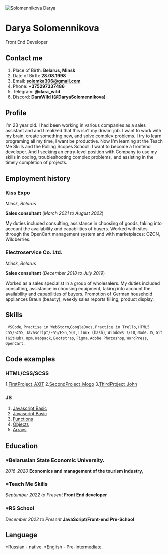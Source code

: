 ![Solomennikova Darya](https://media-exp1.licdn.com/dms/image/C5603AQEpBSniksf8Kw/profile-displayphoto-shrink_800_800/0/1647175535347?e=1675900800&v=beta&t=Oax9DIqjaAGy4RP3v2cUyjqY6Q3kgeCsCcFrp3AlUsw)
# **Darya Solomennikova**
Front End Developer


##  Contact me
1. Place of Birth: **Belarus, Minsk**
2. Date of Birth: **28.08.1998**
3. Email: **<solomka306@gmail.com>** 
4. Phone: **+375297337486** 
5. Telegram: **@dara_wild**
6. Discord: **DaraWild (@DaryaSolomennikova)**

## Profile

I’m 23 year old. I had been working in various companies as a sales assistant and and I realized that this isn’t my dream job. I want to work with my brain, create something new, and solve complex problems. I try to learn programing all my time, I want be productive. Now I'm learning at the Teach Me Skills and the Rolling Scopes Schooll. I want to become a frontend developer. And I seeking an entry-level position with Company to use my skills in coding, troubleshooting complex problems, and assisting in the timely completion of projects.

## Employment history

### Kiss Expo
_Minsk, Belarus_

**Sales consultant**
(_March 2021 to August 2022_)

My duties included consulting, assistance in choosing of goods, taking into account the availability and capabilities of buyers. Worked with sites through the OpenCart management system and with marketplaces: OZON, Wildberries. 

###  Electroservice Co. Ltd.
_Minsk, Belarus_

**Sales consultant**
(_December 2018 to July 2019_)

Worked as a sales specialist in a group of wholesalers. My duties included consulting, assistance in choosing equipment, taking into account the availability and capabilities of buyers. Promotion of German household appliances Braun (beauty), weekly sales reports filling, product display.

## Skills

` VSCode`, `Practise in WebStorm`,`GoogleDocs`, `Practice in Trello`, `HTML5` `CSS/SCSS`, `Javascript/ES5/ES6`, `SQL`, `Linux (bash)`, `Windows 7/10`, `Node.JS`, `Git (GitHub)`, `npm`, `Webpack`, `Bootstrap`, `Figma`, `Adobe Photoshop`, `WordPress`, `OpenCart`.

## Code examples

### HTML/CSS/SCSS
1.[FirstProject_AXIT](https://github.com/DaryaSolomennikova/Project_AXIT)
2.[SecondProject_Mogo](https://github.com/DaryaSolomennikova/Project_Mogo)
3.[ThirdProject_John](https://github.com/DaryaSolomennikova/Project_John)

### JS
1. [Javascript Basic](https://github.com/DaryaSolomennikova/HomeWork1)
2. [Javascript Basic](https://github.com/DaryaSolomennikova/HomeWork2)
3. [Functions](https://github.com/DaryaSolomennikova/HomeWork3)
4. [Objects](https://github.com/DaryaSolomennikova/HomeWork4)
5. [Arrays](https://github.com/DaryaSolomennikova/HomeWork5)

## Education

### *Belarusian State Economic University.
_2016-2020_
**Economics and management of the tourism industry**,

### *Teach Me Skills
_September 2022 to Present_
**Front End developer**

### *RS School
_December 2022 to Present_
**JavaScript/Front-end Pre-School**

## Language

*Russian - native.
*English - Pre-Intermediate.